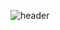 ![header](https://capsule-render.vercel.app/api?type=wave&color=auto&height=300&section=header&text=SmartHomeInternShip&fontSize=50)
